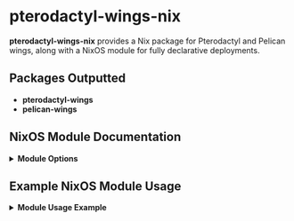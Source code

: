 # pterodactyl-wings-nix

**pterodactyl-wings-nix** provides a Nix package for Pterodactyl and Pelican wings, along with a NixOS module for fully declarative deployments.

## Packages Outputted

- **pterodactyl-wings**
- **pelican-wings**

## NixOS Module Documentation

<details>
<summary><strong>Module Options</strong></summary>

### enable
- **Type:** `Boolean`
- **Description:** Enable the Wings daemon.

### package
- **Type:** `Package`
- **Description:** The package to use for the Wings daemon.
- **Default:** `self.packages.${pkgs.stdenv.hostPlatform.system}.pterodactyl-wings`

### user
- **Type:** `String`
- **Description:** The user to run the Wings daemon as.
- **Default:** `pterodactyl`

### group
- **Type:** `String`
- **Description:** The group to run the Wings daemon as.
- **Default:** `pterodactyl`

### tokenFile
- **Type:** `Path or Null`
- **Description:** The file to store the Wings daemon token. This must be a path on the host and can be kept secure, for example, using agenix.
- **Default:** `null`

### configFile
- **Type:** `Path or Null`
- **Description:** Optional path to an existing Wings daemon configuration file.
- **Default:** `null`

### config
- **Type:** `Format or Null`
- **Description:** The declarative configuration for the Wings daemon.
- **Default:** `null`
- **Additional Info:** Refer to [Wings Configuration Options](https://github.com/pterodactyl/wings/blob/develop/config/config.go#L64-L329) for available settings.
  
</details>

## Example NixOS Module Usage

<details>
<summary><strong>Module Usage Example</strong></summary>

```nix
security.acme.certs."wings.example.com".group = config.services.wings.group;

services.wings = {
  enable = true;
  tokenFile = "/path/to/wings/token"; # Use a secure method like agenix to store this as a secret
  config = {
    uuid = "NODE-UUID-FROM-PANEL";
    token_id = "NODE-TOKEN-ID-FROM-PANEL";
    remote = "PANEL-URL";
    api = {
      host = "0.0.0.0";
      port = 8080;
      ssl = {
        enabled = true;
        cert = "/var/lib/acme/wings.example.com/fullchain.pem";
        key = "/var/lib/acme/wings.example.com/privkey.pem";
      };
    };
  };
};
```
</details>
